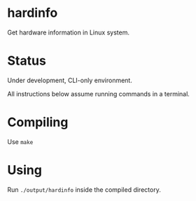 # hardinfo

Get hardware information in Linux system.

# Status

Under development, CLI-only environment.

All instructions below assume running commands in a terminal. 

# Compiling

Use ```make```

# Using

Run ```./output/hardinfo``` inside the compiled directory. 
